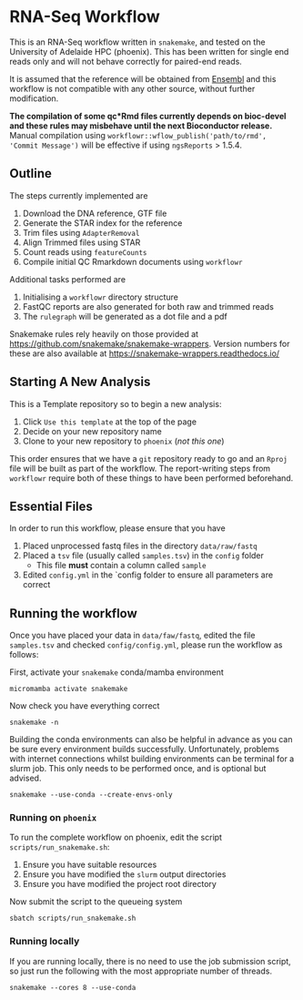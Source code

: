 # RNA-Seq Workflow

This is an RNA-Seq workflow written in `snakemake`, and tested on the University of Adelaide HPC (phoenix).
This has been written for single end reads only and will not behave correctly for paired-end reads.

It is assumed that the reference will be obtained from [Ensembl](www.ensembl.org) and this workflow is not compatible with any other source, without further modification.

__The compilation of some qc*Rmd files currently depends on bioc-devel and these rules may misbehave until the next Bioconductor release.__
Manual compilation using `workflowr::wflow_publish('path/to/rmd', 'Commit Message')` will be effective if using `ngsReports` > 1.5.4.

## Outline

The steps currently implemented are

1. Download the DNA reference, GTF file
2. Generate the STAR index for the reference
3. Trim files using `AdapterRemoval`
4. Align Trimmed files using STAR
5. Count reads using `featureCounts`
6. Compile initial QC Rmarkdown documents using `workflowr`

Additional tasks performed are

1. Initialising a `workflowr` directory structure
2. FastQC reports are also generated for both raw and trimmed reads
3. The `rulegraph` will be generated as a dot file and a pdf

Snakemake rules rely heavily on those provided at https://github.com/snakemake/snakemake-wrappers.
Version numbers for these are also available at https://snakemake-wrappers.readthedocs.io/

## Starting A New Analysis

This is a Template repository so to begin a new analysis:

1. Click `Use this template` at the top of the page
2. Decide on your new repository name
3. Clone to your new repository to `phoenix` (*not this one*)

This order ensures that we have a `git` repository ready to go and an `Rproj` file will be built as part of the workflow.
The report-writing steps from `workflowr` require both of these things to have been performed beforehand.

## Essential Files

In order to run this workflow, please ensure that you have

1. Placed unprocessed fastq files in the directory `data/raw/fastq`
2. Placed a `tsv` file (usually called `samples.tsv`) in the `config` folder
    + This file **must** contain a column called `sample`
3. Edited `config.yml` in the `config folder to ensure all parameters are correct

## Running the workflow

Once you have placed your data in `data/faw/fastq`, edited the file `samples.tsv` and checked `config/config.yml`, please run the workflow as follows:

First, activate your `snakemake` conda/mamba environment

```
micromamba activate snakemake
```

Now check you have everything correct

```
snakemake -n
```

Building the conda environments can also be helpful in advance as you can be sure every environment builds successfully.
Unfortunately, problems with internet connections whilst building environments can be terminal for a slurm job.
This only needs to be performed once, and is optional but advised.

```
snakemake --use-conda --create-envs-only
```

### Running on `phoenix`

To run the complete workflow on phoenix, edit the script `scripts/run_snakemake.sh`:

1. Ensure you have suitable resources
2. Ensure you have modified the `slurm` output directories
3. Ensure you have modified the project root directory

Now submit the script to the queueing system

```
sbatch scripts/run_snakemake.sh
```

### Running locally

If you are running locally, there is no need to use the job submission script, so just run the following with the most appropriate number of threads.

```
snakemake --cores 8 --use-conda
```
